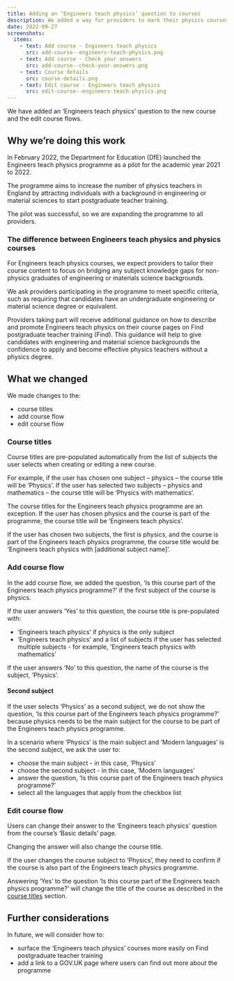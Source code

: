 ```yaml
---
title: Adding an ‘Engineers teach physics’ question to courses
description: We added a way for providers to mark their physics courses as being part of the ‘Engineers teach physics’ programme
date: 2022-09-27
screenshots:
  items:
    - text: Add course - Engineers teach physics
      src: add-course--engineers-teach-physics.png
    - text: Add course - Check your answers
      src: add-course--check-your-answers.png
    - text: Course details
      src: course-details.png
    - text: Edit course - Engineers teach physics
      src: edit-course--engineers-teach-physics.png
---
```


We have added an ‘Engineers teach physics’ question to the new course and the edit course flows.

## Why we’re doing this work

In February 2022, the Department for Education (DfE) launched the Engineers teach physics programme as a pilot for the academic year 2021 to 2022.

The programme aims to increase the number of physics teachers in England by attracting individuals with a background in engineering or material sciences to start postgraduate teacher training.

The pilot was successful, so we are expanding the programme to all providers.

### The difference between Engineers teach physics and physics courses

For Engineers teach physics courses, we expect providers to tailor their course content to focus on bridging any subject knowledge gaps for non-physics graduates of engineering or materials science backgrounds.

We ask providers participating in the programme to meet specific criteria, such as requiring that candidates have an undergraduate engineering or material science degree or equivalent.

Providers taking part will receive additional guidance on how to describe and promote Engineers teach physics on their course pages on Find postgraduate teacher training (Find). This guidance will help to give candidates with engineering and material science backgrounds the confidence to apply and become effective physics teachers without a physics degree.

## What we changed

We made changes to the:

- course titles
- add course flow
- edit course flow

### Course titles

Course titles are pre-populated automatically from the list of subjects the user selects when creating or editing a new course.

For example, if the user has chosen one subject – physics – the course title will be ‘Physics’. If the user has selected two subjects – physics and mathematics – the course title will be ‘Physics with mathematics’.

The course titles for the Engineers teach physics programme are an exception. If the user has chosen physics and the course is part of the programme, the course title will be ‘Engineers teach physics’.

If the user has chosen two subjects, the first is physics, and the course is part of the Engineers teach physics programme, the course title would be ‘Engineers teach physics with [additional subject name]’.

### Add course flow

In the add course flow, we added the question, ‘Is this course part of the Engineers teach physics programme?’ if the first subject of the course is physics.

If the user answers ‘Yes’ to this question, the course title is pre-populated with:

- ‘Engineers teach physics’ if physics is the only subject
- ‘Engineers teach physics’ and a list of subjects if the user has selected multiple subjects - for example, ‘Engineers teach physics with mathematics’

If the user answers ‘No’ to this question, the name of the course is the subject, ‘Physics’.

#### Second subject

If the user selects ‘Physics’ as a second subject, we do not show the question, ‘Is this course part of the Engineers teach physics programme?’ because physics needs to be the main subject for the course to be part of the Engineers teach physics programme.

In a scenario where ‘Physics’ is the main subject and ‘Modern languages’ is the second subject, we ask the user to:

- choose the main subject - in this case, ‘Physics’
- choose the second subject - in this case, ‘Modern languages’
- answer the question, ‘Is this course part of the Engineers teach physics programme?’
- select all the languages that apply from the checkbox list

### Edit course flow

Users can change their answer to the ‘Engineers teach physics’ question from the course’s ‘Basic details’ page.

Changing the answer will also change the course title.

If the user changes the course subject to ‘Physics’, they need to confirm if the course is also part of the Engineers teach physics programme.

Answering ‘Yes’ to the question ‘Is this course part of the Engineers teach physics programme?’ will change the title of the course as described in the [course titles](#course-titles) section.

## Further considerations

In future, we will consider how to:

- surface the ‘Engineers teach physics’ courses more easily on Find postgraduate teacher training
- add a link to a GOV.UK page where users can find out more about the programme
